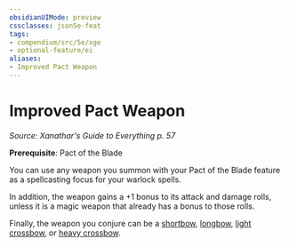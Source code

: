 ```yaml
---
obsidianUIMode: preview
cssclasses: json5e-feat
tags:
- compendium/src/5e/xge
- optional-feature/ei
aliases:
- Improved Pact Weapon
---
```

# Improved Pact Weapon
*Source: Xanathar's Guide to Everything p. 57*  

**Prerequisite**: Pact of the Blade

You can use any weapon you summon with your Pact of the Blade feature as a spellcasting focus for your warlock spells.

In addition, the weapon gains a +1 bonus to its attack and damage rolls, unless it is a magic weapon that already has a bonus to those rolls.

Finally, the weapon you conjure can be a [shortbow](/3-Mechanics/CLI/items/shortbow-xphb.md), [longbow](/3-Mechanics/CLI/items/longbow-xphb.md), [light crossbow](/3-Mechanics/CLI/items/light-crossbow-xphb.md), or [heavy crossbow](/3-Mechanics/CLI/items/heavy-crossbow-xphb.md).